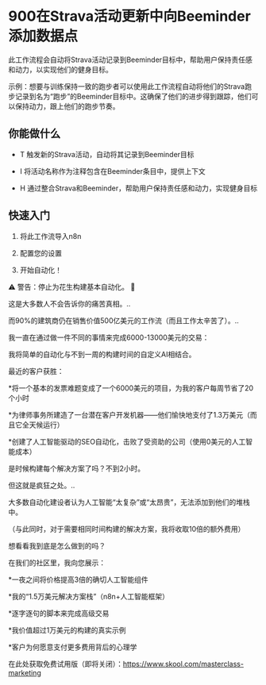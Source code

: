 # 900在Strava活动更新中向Beeminder添加数据点

此工作流程会自动将Strava活动记录到Beeminder目标中，帮助用户保持责任感和动力，以实现他们的健身目标。

示例：想要与训练保持一致的跑步者可以使用此工作流程自动将他们的Strava跑步记录到名为“跑步”的Beeminder目标中。这确保了他们的进步得到跟踪，他们可以保持动力，跟上他们的跑步节奏。

## 你能做什么

- T 触发新的Strava活动，自动将其记录到Beeminder目标

- I 将活动名称作为注释包含在Beeminder条目中，提供上下文

- H 通过整合Strava和Beeminder，帮助用户保持责任感和动力，实现健身目标

## 快速入门

1.  将此工作流导入n8n

2.  配置您的设置

3.  开始自动化！

⚠️ 警告：停止为花生构建基本自动化。 🚫

这是大多数人不会告诉你的痛苦真相。..

而90%的建筑商仍在销售价值500亿美元的工作流（而且工作太辛苦了）。..

我一直在通过做一件不同的事情来完成6000-13000美元的交易：

我将简单的自动化与不到一周的构建时间的自定义AI相结合。

最近的客户获胜：

*将一个基本的发票难题变成了一个6000美元的项目，为我的客户每周节省了20个小时

*为律师事务所建造了一台潜在客户开发机器——他们愉快地支付了1.3万美元（而且它全天候运行）

*创建了人工智能驱动的SEO自动化，击败了受资助的公司（使用0美元的人工智能成本）

是时候构建每个解决方案了吗？不到2小时。

但这就是疯狂之处。..

大多数自动化建设者认为人工智能“太复杂”或“太昂贵”，无法添加到他们的堆栈中。

（与此同时，对于需要相同时间构建的解决方案，我将收取10倍的额外费用）

想看看我到底是怎么做到的吗？

在我们的社区里，我向您展示：

*一夜之间将价格提高3倍的确切人工智能组件

*我的“1.5万美元解决方案栈”（n8n+人工智能框架）

*逐字逐句的脚本来完成高级交易

*我价值超过1万美元的构建的真实示例

*客户为何愿意支付更多费用背后的心理学

在此处获取免费试用版（即将关闭）：https://www.skool.com/masterclass-marketing

